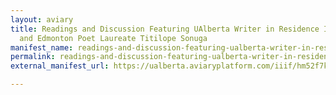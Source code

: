 ```yaml
---
layout: aviary
title: Readings and Discussion Featuring UAlberta Writer in Residence Ifeoma Chinwuba
  and Edmonton Poet Laureate Titilope Sonuga
manifest_name: readings-and-discussion-featuring-ualberta-writer-in-residence-ifeoma-chinwuba-and-edmonton-poet-laureate-titilope-sonuga
permalink: readings-and-discussion-featuring-ualberta-writer-in-residence-ifeoma-chinwuba-and-edmonton-poet-laureate-titilope-sonuga
external_manifest_url: https://ualberta.aviaryplatform.com/iiif/hm52f7ks57/manifest

---
```

